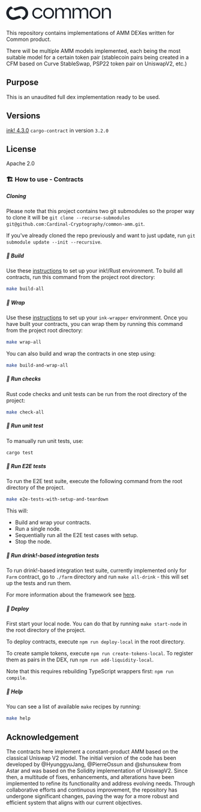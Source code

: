 # ![Common logo](common_logo.svg "Common logo")


This repository contains implementations of AMM DEXes written for Common product.

There will be multiple AMM models implemented, each being the most suitable model for a certain token pair (stablecoin pairs being created in a CFM based on Curve StableSwap, PSP22 token pair on UniswapV2, etc.)

## Purpose

This is an unaudited full dex implementation ready to be used.

## Versions

[ink! 4.3.0](https://github.com/paritytech/ink/tree/v4.3.0)
`cargo-contract` in version `3.2.0`

## License

Apache 2.0

### 🏗️ How to use - Contracts

##### Cloning

Please note that this project contains two git submodules so the proper way to clone it will be `git clone --recurse-submodules git@github.com:Cardinal-Cryptography/common-amm.git`.

If you've already cloned the repo previously and want to just update, run `git submodule update --init --recursive`.

##### 💫 Build

Use these [instructions](https://use.ink/getting-started/setup) to set up your ink!/Rust environment.
To build all contracts, run this command from the project root directory:

```sh
make build-all
```

##### 💫 Wrap

Use these [instructions](https://github.com/Cardinal-Cryptography/ink-wrapper#installation) to set up your `ink-wrapper` environment.
Once you have built your contracts, you can wrap them by running this command from the project root directory:

```sh
make wrap-all
```

You can also build and wrap the contracts in one step using:

```sh
make build-and-wrap-all
```

##### 💫 Run checks

Rust code checks and unit tests can be run from the root directory of the project:

```sh
make check-all
```

##### 💫 Run unit test

To manually run unit tests, use:

```sh
cargo test
```

##### 💫 Run E2E tests

To run the E2E test suite, execute the following command from the root directory of the project.

```sh
make e2e-tests-with-setup-and-teardown
```

This will:

- Build and wrap your contracts.
- Run a single node.
- Sequentially run all the E2E test cases with setup.
- Stop the node.

##### 💫 Run drink!-based integration tests

To run drink!-based integration test suite, currently implemented only for `Farm` contract, go to `./farm` directory and run `make all-drink` - this will set up the tests and run them.

For more information about the framework see [here](./farm/tests/README.md).

##### 💫 Deploy

First start your local node. You can do that by running `make start-node` in the root directory of the project.

To deploy contracts, execute `npm run deploy-local` in the root directory.

To create sample tokens, execute `npm run create-tokens-local`.
To register them as pairs in the DEX, run `npm run add-liquidity-local`.

Note that this requires rebuilding TypeScript wrappers first: `npm run compile`.

##### 💫 Help

You can see a list of available `make` recipes by running:

```sh
make help
```

## Acknowledgement

The contracts here implement a constant-product AMM based on the classical Uniswap V2 model. The initial version of the code has been developed by @HyunggyuJang, @PierreOssun and @shunsukew from Astar and was based on the Solidity implementation of UniswapV2. Since then, a multitude of fixes, enhancements, and alterations have been implemented to refine its functionality and address evolving needs. Through collaborative efforts and continuous improvement, the repository has undergone significant changes, paving the way for a more robust and efficient system that aligns with our current objectives.